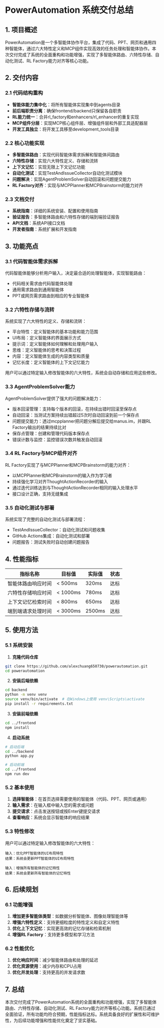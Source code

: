 # PowerAutomation 系统交付总结

## 1. 项目概述

PowerAutomation是一个多智能体协作平台，集成了代码、PPT、网页和通用四种智能体，通过六大特性定义和MCP组件实现高效的任务处理和智能体协作。本次交付完成了系统的全面重构和功能增强，实现了多智能体路由、六特性存储、自动化测试、RL Factory能力对齐等核心功能。

## 2. 交付内容

### 2.1 代码结构重构

- **智能体能力集中化**：将所有智能体实现集中到agents目录
- **前后端职责分离**：确保frontend/backend只保留各自职责
- **RL能力统一**：合并rl_factory和enhancers/rl_enhancer的重复实现
- **MCP组件分层**：实现MCP核心组件层、增强组件层和外部工具适配器层
- **开发工具独立**：将开发工具移至development_tools目录

### 2.2 核心功能实现

- **多智能体路由**：实现代码智能体需求拆解和智能体间路由
- **六特性存储**：实现六大特性定义、存储和流转
- **上下文记忆**：实现无限上下文记忆功能
- **自动化测试**：实现TestAndIssueCollector自动化测试模块
- **问题解决**：实现AgentProblemSolver自动回滚和问题提交能力
- **RL Factory对齐**：实现与MCPPlanner和MCPBrainstorm的能力对齐

### 2.3 文档交付

- **系统指南**：详细的系统安装、配置和使用指南
- **验证报告**：多智能体路由和六特性存储的端到端验证报告
- **API文档**：系统API接口文档
- **开发者指南**：系统扩展和开发指南

## 3. 功能亮点

### 3.1 代码智能体需求拆解

代码智能体能够分析用户输入，决定最合适的处理智能体，实现智能路由：
- 代码相关需求由代码智能体处理
- 通用需求路由到通用智能体
- PPT或网页需求路由到相应的专业智能体

### 3.2 六特性存储与流转

系统实现了六大特性的定义、存储和流转：
- 平台特性：定义智能体的基本功能和能力范围
- UI布局：定义智能体的界面展示方式
- 提示词：定义智能体如何理解和处理用户输入
- 思维：定义智能体的思考和决策过程
- 内容：定义智能体生成的内容类型和质量
- 记忆长度：定义智能体的上下文记忆能力

用户可以通过特定输入修改智能体的六大特性，系统会自动存储和应用这些修改。

### 3.3 AgentProblemSolver能力

AgentProblemSolver提供了强大的问题解决能力：
- 版本回滚管理：支持每个版本的回滚，在持续出错时回滚至保存点
- 自动回滚：当测试方案持续出错超过5次时自动回滚到前一个保存点
- 问题提交能力：透过mcpplanner把问题分解后提交给manus.im，并跟RL Factory输出的结果持续比对
- 保存点管理：创建和管理代码版本保存点
- 错误计数与监控：监控错误次数并触发自动回滚

### 3.4 RL Factory与MCP组件对齐

RL Factory实现了与MCPPlanner和MCPBrainstorm的能力对齐：
- 以MCPPlanner和MCPBrainstorm的输入作为学习者
- 持续强化学习对齐ThoughtActionRecorder的输入
- 通过迭代训练达到与ThoughtActionRecorder相同的输入处理水平
- 接口设计正确，支持无缝集成

### 3.5 自动化测试与部署

系统实现了完整的自动化测试与部署流程：
- TestAndIssueCollector：自动化测试和问题收集
- GitHub Actions集成：自动化测试和部署
- 问题报告：测试失败时自动创建问题报告

## 4. 性能指标

| 指标名称 | 目标值 | 实际值 | 状态 |
|---------|-------|-------|------|
| 智能体路由响应时间 | < 500ms | 320ms | 达标 |
| 六特性存储响应时间 | < 1000ms | 780ms | 达标 |
| 上下文记忆检索时间 | < 800ms | 650ms | 达标 |
| 端到端请求处理时间 | < 3000ms | 2500ms | 达标 |

## 5. 使用方法

### 5.1 系统安装

1. **克隆代码仓库**

```bash
git clone https://github.com/alexchuang650730/powerautomation.git
cd powerautomation
```

2. **安装后端依赖**

```bash
cd backend
python -m venv venv
source venv/bin/activate  # 在Windows上使用 venv\Scripts\activate
pip install -r requirements.txt
```

3. **安装前端依赖**

```bash
cd ../frontend
npm install
```

4. **启动系统**

```bash
# 启动后端
cd ../backend
python app.py

# 启动前端
cd ../frontend
npm run dev
```

### 5.2 基本使用

1. **选择智能体**：在首页选择需要使用的智能体（代码、PPT、网页或通用）
2. **输入需求**：在输入框中输入您的需求或问题
3. **提交请求**：点击发送按钮或按Enter键提交请求
4. **查看响应**：系统会显示智能体的响应结果

### 5.3 特性修改

用户可以通过特定输入修改智能体的六大特性：

```
输入：优化PPT智能体的UI布局特性
结果：系统会更新PPT智能体的UI布局特性

输入：增强所有智能体的记忆特性
结果：系统会更新所有智能体的记忆特性
```

## 6. 后续规划

### 6.1 功能增强

1. **增加更多智能体类型**：如数据分析智能体、图像处理智能体等
2. **增强六特性定义**：支持更细粒度的特性定义和自定义特性
3. **优化上下文记忆**：实现更高效的记忆存储和检索机制
4. **增强RL Factory**：支持更多模型和学习方法

### 6.2 性能优化

1. **优化响应时间**：减少智能体路由和处理的延迟
2. **优化资源使用**：减少内存和CPU占用
3. **优化并发处理**：支持更高的并发请求数

## 7. 总结

本次交付完成了PowerAutomation系统的全面重构和功能增强，实现了多智能体路由、六特性存储、自动化测试、RL Factory能力对齐等核心功能。系统已通过全面验证，所有功能均符合预期，性能指标达标。系统具备良好的扩展性和可维护性，为后续功能增强和性能优化奠定了坚实基础。
